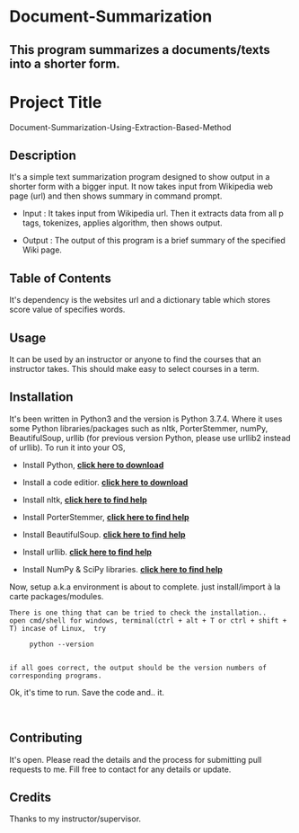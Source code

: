 # Document-Summarization

## This program summarizes a documents/texts into a shorter form.



Project Title
==============

Document-Summarization-Using-Extraction-Based-Method

Description
------------

It's a simple text summarization program designed to show output in a shorter form with a bigger input.
It now takes input from Wikipedia web page (url) and then shows summary in command prompt.


 - Input : It takes input from Wikipedia url. Then it extracts data from all p tags, tokenizes, applies algorithm, then shows output. 

 - Output : The output of this program is a brief summary of the specified Wiki page.



Table of Contents
-------------------

It's dependency is the websites url and a dictionary table which stores score value of specifies words.

Usage
------

It can be used by an instructor or anyone to find the courses that an instructor takes. This should make easy to select courses in a term.


Installation
-------------

It's been written in Python3 and the version is Python 3.7.4. Where it uses some Python libraries/packages such as nltk, PorterStemmer, numPy, BeautifulSoup, urllib (for previous version Python, please use urllib2 instead of urllib).
To run it into your OS,

 - Install Python, **[click here to download](https://www.python.org/downloads/ "Python")**
 
 - Install a code editior. **[click here to download](https://code.visualstudio.com/download "Visual Code")**

 - Install nltk, **[click here to find help](https://pypi.org/project/nltk/ "nltk")**

 - Install PorterStemmer, **[click here to find help](https://pypi.org/project/PorterStemmer/ "PorterStemmer")**

 - Install BeautifulSoup. **[click here to find help](https://www.crummy.com/software/BeautifulSoup/bs4/doc/ "BeautifulSoup")**
 
 - Install urllib. **[click here to find help](https://pypi.org/project/urllib3/ "urllib")**
 
 - Install NumPy & SciPy libraries. **[click here to find help](https://www.scipy.org/scipylib/download.html "NumPy & SciPy")**

Now, setup a.k.a environment is about to complete. just install/import à la carte  packages/modules.


    There is one thing that can be tried to check the installation..
    open cmd/shell for windows, terminal(ctrl + alt + T or ctrl + shift + T) incase of Linux,  try 
    
         python --version
     
         
    if all goes correct, the output should be the version numbers of corresponding programs.


Ok, it's time to run. Save the code and..   it.

&nbsp;

Contributing
-------------

It's open. Please read the details and the process for submitting pull requests to me.
Fill free to contact for any details or update.

Credits
-------

Thanks to my instructor/supervisor.
